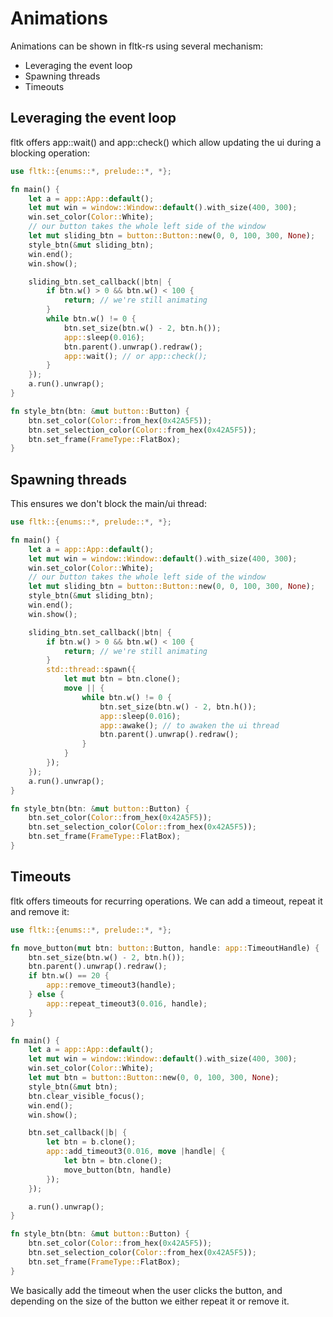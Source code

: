 # Animations

Animations can be shown in fltk-rs using several mechanism:
- Leveraging the event loop
- Spawning threads
- Timeouts


## Leveraging the event loop

fltk offers app::wait() and app::check() which allow updating the ui during a blocking operation:
```rust
use fltk::{enums::*, prelude::*, *};

fn main() {
    let a = app::App::default();
    let mut win = window::Window::default().with_size(400, 300);
    win.set_color(Color::White);
    // our button takes the whole left side of the window
    let mut sliding_btn = button::Button::new(0, 0, 100, 300, None);
    style_btn(&mut sliding_btn);
    win.end();
    win.show();

    sliding_btn.set_callback(|btn| {
        if btn.w() > 0 && btn.w() < 100 {
            return; // we're still animating
        }
        while btn.w() != 0 {
            btn.set_size(btn.w() - 2, btn.h());
            app::sleep(0.016);
            btn.parent().unwrap().redraw();
            app::wait(); // or app::check();
        }
    });
    a.run().unwrap();
}

fn style_btn(btn: &mut button::Button) {
    btn.set_color(Color::from_hex(0x42A5F5));
    btn.set_selection_color(Color::from_hex(0x42A5F5));
    btn.set_frame(FrameType::FlatBox);
}
```

## Spawning threads

This ensures we don't block the main/ui thread:
```rust
use fltk::{enums::*, prelude::*, *};

fn main() {
    let a = app::App::default();
    let mut win = window::Window::default().with_size(400, 300);
    win.set_color(Color::White);
    // our button takes the whole left side of the window
    let mut sliding_btn = button::Button::new(0, 0, 100, 300, None);
    style_btn(&mut sliding_btn);
    win.end();
    win.show();

    sliding_btn.set_callback(|btn| {
        if btn.w() > 0 && btn.w() < 100 {
            return; // we're still animating
        }
        std::thread::spawn({
            let mut btn = btn.clone();
            move || {
                while btn.w() != 0 {
                    btn.set_size(btn.w() - 2, btn.h());
                    app::sleep(0.016);
                    app::awake(); // to awaken the ui thread
                    btn.parent().unwrap().redraw();
                }
            }
        });
    });
    a.run().unwrap();
}

fn style_btn(btn: &mut button::Button) {
    btn.set_color(Color::from_hex(0x42A5F5));
    btn.set_selection_color(Color::from_hex(0x42A5F5));
    btn.set_frame(FrameType::FlatBox);
}
```

## Timeouts

fltk offers timeouts for recurring operations. We can add a timeout, repeat it and remove it:
```rust
use fltk::{enums::*, prelude::*, *};

fn move_button(mut btn: button::Button, handle: app::TimeoutHandle) {
    btn.set_size(btn.w() - 2, btn.h());
    btn.parent().unwrap().redraw();
    if btn.w() == 20 {
        app::remove_timeout3(handle);
    } else {
        app::repeat_timeout3(0.016, handle);
    }
}

fn main() {
    let a = app::App::default();
    let mut win = window::Window::default().with_size(400, 300);
    win.set_color(Color::White);
    let mut btn = button::Button::new(0, 0, 100, 300, None);
    style_btn(&mut btn);
    btn.clear_visible_focus();
    win.end();
    win.show();

    btn.set_callback(|b| {
        let btn = b.clone();
        app::add_timeout3(0.016, move |handle| {
            let btn = btn.clone();
            move_button(btn, handle)
        });
    });

    a.run().unwrap();
}

fn style_btn(btn: &mut button::Button) {
    btn.set_color(Color::from_hex(0x42A5F5));
    btn.set_selection_color(Color::from_hex(0x42A5F5));
    btn.set_frame(FrameType::FlatBox);
}
```

We basically add the timeout when the user clicks the button, and depending on the size of the button we either repeat it or remove it.
